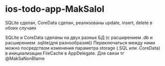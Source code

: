 # ios-todo-app-MakSalol

SQLite сделан,
CoreData сделан,
реализованы update, insert, delete в обоих случаях

SQLIte и CoreData сделаны на двух разных БД (с расширением .db и расширением .sqlite(для разнообразия))
Переключаться между ними можно посредством изменения параметра storage (.SQL или .CoreData) в инициализации FileCache в AppDelegate.
Для связи тг @MakSaNonBlame

